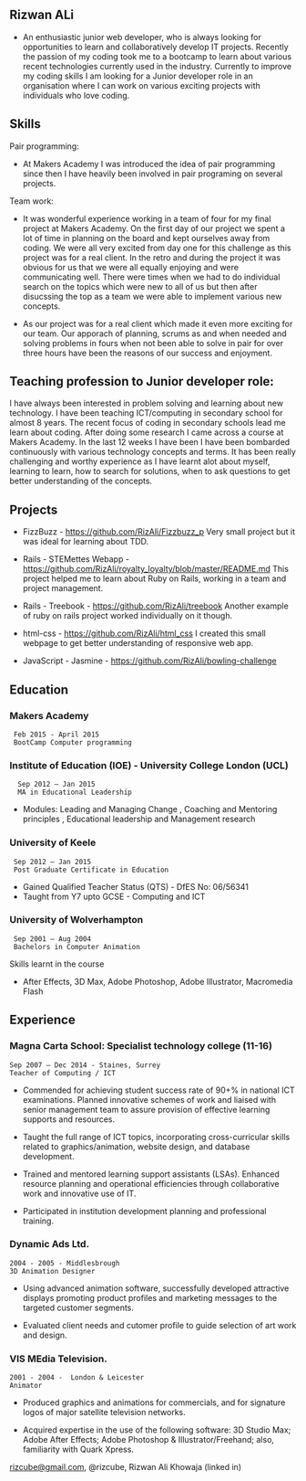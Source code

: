 ## Rizwan ALi

- An enthusiastic junior web developer, who is always looking for opportunities to learn and collaboratively        develop IT projects. Recently the passion of my coding took me to a bootcamp to learn about various recent        technologies currently used in the industry. Currently to improve my coding skills I am looking for a Junior      developer role in an organisation where I can work on various exciting projects with individuals who love         coding. 

## Skills

Pair programming: 
- At Makers Academy I was introduced the idea of pair programming since then I have heavily been involved in pair   programing on several projects.

Team work:

- It was wonderful experience working in a team of four for my final project at Makers Academy. On the first day    of our project we spent a lot of time in planning on the board and kept ourselves away from coding. We were all   very excited from day one for this challenge as this project was for a real client. In the retro and during the   project it was obvious for us that we were all equally enjoying and were communicating well. There were times     when we had to do individual search on the topics which were new to all of us but then after disucssing the top   as a team we were able to implement various new concepts. 

- As our project was for a real client which made it even more exciting for our team. Our apporach of planning,     scrums as and when needed and solving problems in fours when not been able to solve in pair for over three hours   have been the reasons of our success and enjoyment.

## Teaching profession to Junior developer role:

I have always been interested in problem solving and learning about new technology. I have been teaching ICT/computing in secondary school for almost 8 years. The recent focus of coding in secondary schools lead me learn about coding. After doing some research I came across a course at Makers Academy. In the last 12 weeks I have been I have been bombarded continuously with various technology concepts and terms. It has been really challenging and worthy experience as I have learnt alot about myself, learning to learn, how to search for solutions, when to ask questions to get better understanding of the concepts. 

## Projects

- FizzBuzz - https://github.com/RizAli/Fizzbuzz_p
          Very small project but it was ideal for learning about TDD.

- Rails - STEMettes Webapp - https://github.com/RizAli/royalty_loyalty/blob/master/README.md
          This project helped me to learn about Ruby on Rails, working in a team and project management.

- Rails - Treebook - https://github.com/RizAli/treebook
          Another example of ruby on rails project worked individually on it though.         

- html-css - https://github.com/RizAli/html_css
          I created this small webpage to get better understanding of responsive web app.

- JavaScript - Jasmine - https://github.com/RizAli/bowling-challenge
          
## Education

### Makers Academy
     Feb 2015 - April 2015
     BootCamp Computer programming 
     
### Institute of Education (IOE)  - University College London (UCL)
      Sep 2012 – Jan 2015
      MA in Educational Leadership

- Modules: Leading and Managing Change , Coaching and Mentoring principles , Educational leadership and Management research

### University of Keele
     Sep 2012 – Jan 2015
     Post Graduate Certificate in Education 
     
- Gained Qualified Teacher Status (QTS) - DfES No: 06/56341
- Taught from Y7 upto GCSE - Computing and ICT 


### University of Wolverhampton
     Sep 2001 – Aug 2004
     Bachelors in Computer Animation

Skills learnt in the course
- After Effects, 3D Max, Adobe Photoshop, Adobe Illustrator, Macromedia Flash


## Experience


### Magna Carta School: Specialist technology college (11-16)
    Sep 2007 – Dec 2014 - Staines, Surrey
    Teacher of Computing / ICT

- Commended for achieving student success rate of 90+%  in national ICT examinations.
  Planned innovative schemes of work and liaised with senior management team to assure provision of    effective learning supports and resources.

- Taught the full range of ICT topics, incorporating cross-curricular skills related to
  graphics/animation, website design, and database development.

- Trained and mentored learning support assistants (LSAs).
  Enhanced resource planning and operational efficiencies through collaborative work and innovative    use of IT.

- Participated in institution development planning and professional training.


### Dynamic Ads Ltd.
    2004 - 2005 - Middlesbrough
    3D Animation Designer

- Using advanced animation software, successfully developed attractive displays promoting product
  profiles and marketing messages to the targeted customer segments.

- Evaluated client needs and cutomer profile to guide selection of art work and design. 

### VIS MEdia Television.
    2001 - 2004 -  London & Leicester
    Animator
    

- Produced graphics and animations for commercials, and for signature logos of major satellite
  television networks.

- Acquired expertise in the use of the following software: 3D Studio Max; Adobe After Effects; Adobe   Photoshop & Illustrator/Freehand; also, familiarity with Quark Xpress.


 rizcube@gmail.com, @rizcube, Rizwan  Ali Khowaja (linked in)


